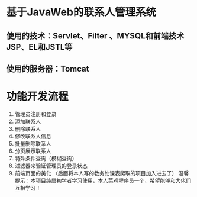 # 基于JavaWeb的联系人管理系统
## 使用的技术：Servlet、Filter 、MYSQL和前端技术JSP、EL和JSTL等
## 使用的服务器：Tomcat
# 功能开发流程
1. 管理员注册和登录
2. 添加联系人
3. 删除联系人
4. 修改联系人信息
5. 批量删除联系人
6. 分页展示联系人
7. 特殊条件查询（模糊查询）
8. 过滤器来验证管理员的登录状态
9. 前端页面的美化
（后面将本人写的教务处课表爬取的项目加入进去了）
温馨提示：本项目纯属初学者学习使用，本人菜鸡程序员一个，希望能够和大佬们互相学习！